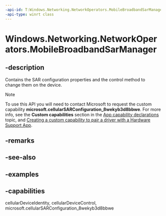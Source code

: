 ```yaml
---
-api-id: T:Windows.Networking.NetworkOperators.MobileBroadbandSarManager
-api-type: winrt class
---
```


<!-- Class syntax.
public class MobileBroadbandSarManager 
-->

# Windows.Networking.NetworkOperators.MobileBroadbandSarManager

## -description
Contains the SAR configuration properties and the control method to change them on the device.

> [!NOTE]
> To use this API you will need to contact Microsoft to request the custom capability **microsoft.cellularSARConfiguration_8wekyb3d8bbwe**. For more info, see the **Custom capabilities** section in the [App capability declarations](/windows/uwp/packaging/app-capability-declarations#custom-capabilities) topic, and [Creating a custom capability to pair a driver with a Hardware Support App](/windows-hardware/drivers/devapps/creating-a-custom-capability-to-pair-driver-with-hsa).

## -remarks

## -see-also

## -examples

## -capabilities
cellularDeviceIdentity, cellularDeviceControl, microsoft.cellularSARConfiguration_8wekyb3d8bbwe